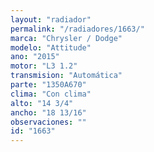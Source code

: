 ```yaml
---
layout: "radiador"
permalink: "/radiadores/1663/"
marca: "Chrysler / Dodge"
modelo: "Attitude"
ano: "2015"
motor: "L3 1.2"
transmision: "Automática"
parte: "1350A670"
clima: "Con clima"
alto: "14 3/4"
ancho: "18 13/16"
observaciones: ""
id: "1663"
---
```


